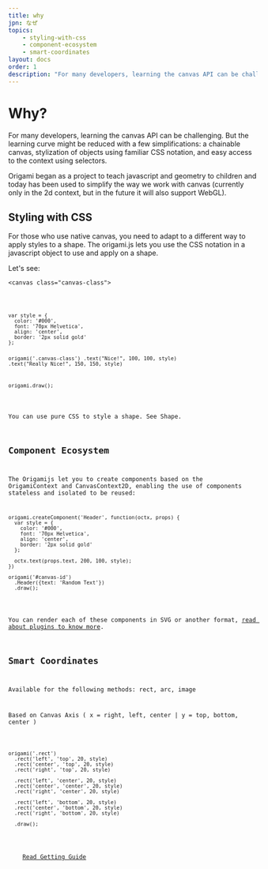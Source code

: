 ```yaml
---
title: why
jpn: なぜ
topics:
    - styling-with-css
    - component-ecosystem
    - smart-coordinates
layout: docs
order: 1
description: "For many developers, learning the canvas API can be challenging. But the learning curve might be reduced with a few simplifications; a chainable canvas, stylization of objects using familiar CSS notation, and easy access to the context using selectors."
---
```


# Why?

For many developers, learning the canvas API can be challenging. But the learning curve might be reduced with a few simplifications: a chainable canvas, stylization of objects using familiar CSS notation, and easy access to the context using selectors.

Origami began as a project to teach javascript and geometry to children and today has been used to simplify the way we work with canvas (currently only in the 2d context, but in the future it will also support WebGL).

## Styling with CSS

For those who use native canvas, you need to adapt to a different way to apply styles to a shape. The origami.js lets you use the CSS notation in a javascript object to use and apply on a shape.

Let's see:

<p><pre>
<code class="language-markup">&#60;canvas class="canvas-class"></canvas&#62;</code>
</pre></p>

<p><pre><code class="language-javascript">var style = {
  color: '#000',
  font: '70px Helvetica',
  align: 'center',
  border: '2px solid gold'
};

origami('.canvas-class')
  .text("Nice!", 100, 100, style)
  .text("Really Nice!", 150, 150, style)

origami.draw();
</code></pre></p>

You can use pure CSS to style a shape. See Shape.

## Component Ecosystem

The Origamijs let you to create components based on the OrigamiContext and CanvasContext2D, enabling the use of components stateless and isolated to be reused:

<pre><code class="language-javascript">origami.createComponent('Header', function(octx, props) {
  var style = {
    color: '#000',
    font: '70px Helvetica',
    align: 'center',
    border: '2px solid gold'
  };

  octx.text(props.text, 200, 100, style);
})

origami('#canvas-id')
  .Header({text: 'Random Text'})
  .draw();</code></pre>

You can render each of these components in SVG or another format, [read about plugins to know more]().

## Smart Coordinates

Available for the following methods: rect, arc, image

<p>Based on Canvas Axis ( x = right, left, center | y = top, bottom, center )</p>

<pre><code class="language-javascript">origami('.rect')
  .rect('left', 'top', 20, style)
  .rect('center', 'top', 20, style)
  .rect('right', 'top', 20, style)

  .rect('left', 'center', 20, style)
  .rect('center', 'center', 20, style)
  .rect('right', 'center', 20, style)

  .rect('left', 'bottom', 20, style)
  .rect('center', 'bottom', 20, style)
  .rect('right', 'bottom', 20, style)

  .draw();
</code></pre>

<div class="read-wrapper">
    <a href="../2-getting" class="btn btn-read">Read Getting Guide</a>
</div>
